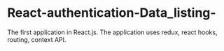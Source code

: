 # React-authentication-Data_listing-
 The first application in React.js. The application uses redux, react hooks, routing, context API.
